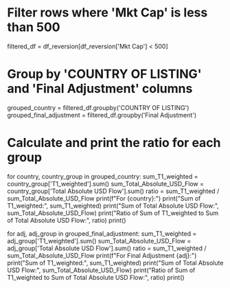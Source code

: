 # Filter rows where 'Mkt Cap' is less than 500
filtered_df = df_reversion[df_reversion['Mkt Cap'] < 500]

# Group by 'COUNTRY OF LISTING' and 'Final Adjustment' columns
grouped_country = filtered_df.groupby('COUNTRY OF LISTING')
grouped_final_adjustment = filtered_df.groupby('Final Adjustment')



# Calculate and print the ratio for each group
for country, country_group in grouped_country:
    sum_T1_weighted = country_group['T1_weighted'].sum()
    sum_Total_Absolute_USD_Flow = country_group['Total Absolute USD Flow'].sum()
    ratio = sum_T1_weighted / sum_Total_Absolute_USD_Flow
    print(f"For {country}:")
    print("Sum of T1_weighted:", sum_T1_weighted)
    print("Sum of Total Absolute USD Flow:", sum_Total_Absolute_USD_Flow)
    print("Ratio of Sum of T1_weighted to Sum of Total Absolute USD Flow:", ratio)
    print()

for adj, adj_group in grouped_final_adjustment:
    sum_T1_weighted = adj_group['T1_weighted'].sum()
    sum_Total_Absolute_USD_Flow = adj_group['Total Absolute USD Flow'].sum()
    ratio = sum_T1_weighted / sum_Total_Absolute_USD_Flow
    print(f"For Final Adjustment {adj}:")
    print("Sum of T1_weighted:", sum_T1_weighted)
    print("Sum of Total Absolute USD Flow:", sum_Total_Absolute_USD_Flow)
    print("Ratio of Sum of T1_weighted to Sum of Total Absolute USD Flow:", ratio)
    print()
